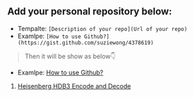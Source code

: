 ## Add your personal repository below:

- Tempalte: `[Description of your repo](Url of your repo)`
- Examlpe: `[How to use Github?](https://gist.github.com/suziewong/4378619)`
> Then it will be show as below:point_down:

- Examlpe: [How to use Github?](https://gist.github.com/suziewong/4378619) 

1. [Heisenberg HDB3 Encode and Decode](https://github.com/boom1999/HDB3_FPGA)
